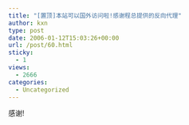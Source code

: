 ```yaml
---
title: "[置顶]本站可以国外访问啦!感谢程总提供的反向代理"
author: kxn
type: post
date: 2006-01-12T15:03:26+00:00
url: /post/60.html
sticky:
  - 1
views:
  - 2666
categories:
  - Uncategorized
---
```


感谢!
